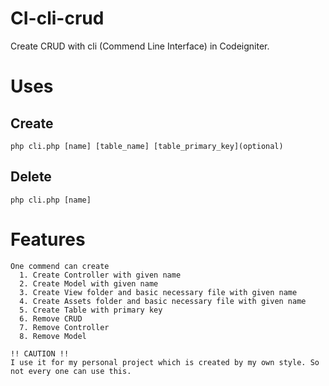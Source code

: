 # CI-cli-crud
Create CRUD with cli (Commend Line Interface) in Codeigniter.
# Uses
## Create
``` php cli.php [name] [table_name] [table_primary_key](optional) ```
## Delete
``` php cli.php [name] ```
# Features
```
One commend can create
  1. Create Controller with given name
  2. Create Model with given name
  3. Create View folder and basic necessary file with given name
  4. Create Assets folder and basic necessary file with given name
  5. Create Table with primary key
  6. Remove CRUD
  7. Remove Controller
  8. Remove Model
  
!! CAUTION !!
I use it for my personal project which is created by my own style. So not every one can use this.
```
